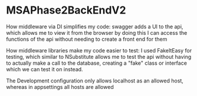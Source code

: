 # MSAPhase2BackEndV2

How middleware via DI simplifies my code:
swagger adds a UI to the api, which allows me to view it from the browser by doing this I can access the functions of the api without needing to create a front end for them

How middleware libraries make my code easier to test:
I used FakeItEasy for testing, which similar to NSubstitute allows me to test the api without having to actually make a call to the database, creating a "fake" class or interface which we can test it on instead.

The Development configuration only allows localhost as an allowed host, whereas in appsettings all hosts are allowed
